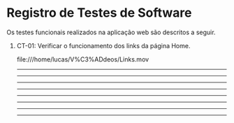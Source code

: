 # Registro de Testes de Software

Os testes funcionais realizados na aplicação web são descritos a seguir.


<ol>
  <li> CT-01: Verificar o funcionamento dos links da página Home.
    
file:///home/lucas/V%C3%ADdeos/Links.mov




  </li>
  
  <hr>
  
  <hr>
  
  
  <hr>
  
 
 
  <hr>
  
 
  <hr>
  

  <hr>
  

  <hr>
  

  <hr>
  
  </ol>
    
